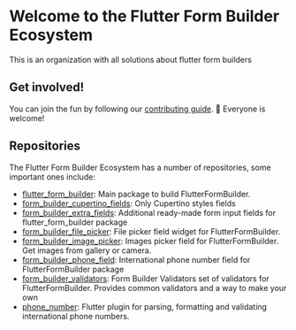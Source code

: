 # Welcome to the Flutter Form Builder Ecosystem

This is an organization with all solutions about flutter form builders

## Get involved!

You can join the fun by following our [contributing guide](https://github.com/flutter-form-builder-ecosystem/.github/blob/main/CONTRIBUTING.md). 🌈 Everyone is welcome!

## Repositories

The Flutter Form Builder Ecosystem has a number of repositories, some important ones include:

<!-- alphabetical -->
* [flutter_form_builder](https://github.com/flutter-form-builder-ecosystem/flutter_form_builder): Main package to build FlutterFormBuilder.
* [form_builder_cupertino_fields](https://github.com/flutter-form-builder-ecosystem/form_builder_cupertino_fields): Only Cupertino styles fields
* [form_builder_extra_fields](https://github.com/flutter-form-builder-ecosystem/form_builder_extra_fields): Additional ready-made form input fields for flutter_form_builder package
* [form_builder_file_picker](https://github.com/flutter-form-builder-ecosystem/form_builder_file_picker): File picker field widget for FlutterFormBuilder.
* [form_builder_image_picker](https://github.com/flutter-form-builder-ecosystem/form_builder_image_picker): Images picker field for FlutterFormBuilder. Get images from gallery or camera.
* [form_builder_phone_field](https://github.com/flutter-form-builder-ecosystem/form_builder_phone_field): International phone number field for FlutterFormBuilder package
* [form_builder_validators](https://github.com/flutter-form-builder-ecosystem/form_builder_validators): Form Builder Validators set of validators for FlutterFormBuilder. Provides common validators and a way to make your own
* [phone_number](https://github.com/flutter-form-builder-ecosystem/phone_number): Flutter plugin for parsing, formatting and validating international phone numbers.
